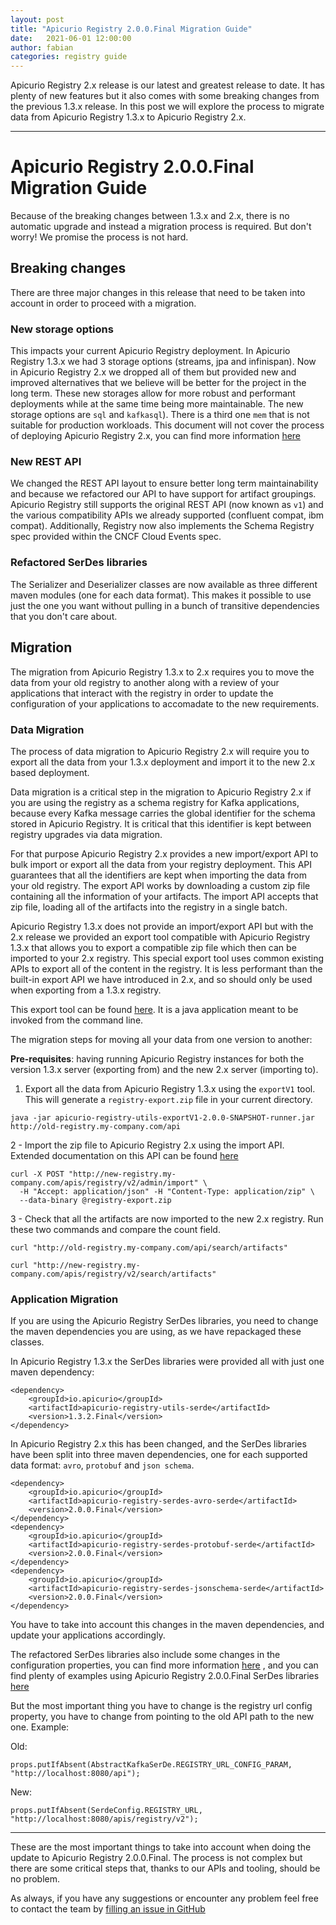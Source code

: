 ```yaml
---
layout: post
title: "Apicurio Registry 2.0.0.Final Migration Guide"
date:   2021-06-01 12:00:00
author: fabian
categories: registry guide
---
```


Apicurio Registry 2.x release is our latest and greatest release to date. It has plenty of new features but it also comes with some breaking changes from the previous
1.3.x release. In this post we will explore the process to migrate data from Apicurio Registry 1.3.x to Apicurio Registry 2.x.

---

# Apicurio Registry 2.0.0.Final Migration Guide

Because of the breaking changes between 1.3.x and 2.x, there is no automatic upgrade and instead a migration process is required.  But don't worry!  We promise the process is not hard.

## Breaking changes

There are three major changes in this release that need to be taken into account in order to proceed with a migration.

### New storage options
This impacts your current Apicurio Registry deployment. In Apicurio Registry 1.3.x we had 3 storage options (streams, jpa and infinispan).  Now in
Apicurio Registry 2.x we dropped all of them but provided new and improved alternatives that we believe will be better for the project in the long term.  These new storages allow for more robust and performant deployments while at the same time being more maintainable. The new storage options are `sql` and `kafkasql`).  There is a third one `mem` that is not suitable for production workloads. This document will not cover the process of deploying Apicurio Registry 2.x, you can find more information [here](https://www.apicur.io/registry/docs/apicurio-registry/2.0.0.Final/getting-started/assembly-installing-registry-storage-openshift.html)

### New REST API
We changed the REST API layout to ensure better long term maintainability and because we refactored our API to have support for artifact groupings. Apicurio Registry still supports the original REST API (now known as `v1`) and the various compatibility APIs we already supported (confluent compat, ibm compat).  Additionally, Registry now also implements the Schema Registry spec provided within the CNCF Cloud Events spec.

### Refactored SerDes libraries
The Serializer and Deserializer classes are now available as three different maven modules (one for each data format).  This makes it possible to use just the one you want without pulling in a bunch of transitive dependencies that you don't care about.

## Migration

The migration from Apicurio Registry 1.3.x to 2.x requires you to move the data from your old registry to another along with a review of your applications that interact with the registry in order to update the configuration of your applications to accomadate to the new requirements.

### Data Migration

The process of data migration to Apicurio Registry 2.x will require you to export all the data from your 1.3.x deployment and import it to the new 2.x based deployment.

Data migration is a critical step in the migration to Apicurio Registry 2.x if you are using the registry as a schema registry for Kafka applications, because every Kafka message carries the global identifier for the schema stored in Apicurio Registry. It is critical that this identifier is kept between registry upgrades via data migration.

For that purpose Apicurio Registry 2.x provides a new import/export API to bulk import or export all the data from your registry deployment. This API guarantees that all the identifiers are kept when importing the data from your old registry. The export API works by downloading a custom zip file containing all the information of your artifacts. The import API accepts that zip file, loading all of the artifacts into the registry in a single batch.

Apicurio Registry 1.3.x does not provide an import/export API but with the 2.x release we provided an export tool compatible with Apicurio Registry 1.3.x that allows you to export a compatible zip file which then can be imported to your 2.x registry.  This special export tool uses common existing APIs to export all of the content in the registry.  It is less performant than the built-in export API we have introduced in 2.x, and so should only be used when exporting from a 1.3.x registry.

This export tool can be found [here](https://github.com/Apicurio/apicurio-registry/tree/2.0.x/utils/exportV1). It is a java application meant to be invoked from the command line.

The migration steps for moving all your data from one version to another:

**Pre-requisites**: having running Apicurio Registry instances for both the version 1.3.x server (exporting from) and the new 2.x server (importing to).

1. Export all the data from Apicurio Registry 1.3.x using the `exportV1` tool. This will generate a `registry-export.zip` file in your current directory.

```
java -jar apicurio-registry-utils-exportV1-2.0.0-SNAPSHOT-runner.jar http://old-registry.my-company.com/api
```

2 - Import the zip file to Apicurio Registry 2.x using the import API. Extended documentation on this API can be found [here](https://www.apicur.io/registry/docs/apicurio-registry/2.0.0.Final/getting-started/assembly-managing-registry-artifacts-api.html#exporting-importing-using-rest-api)

```
curl -X POST "http://new-registry.my-company.com/apis/registry/v2/admin/import" \
  -H "Accept: application/json" -H "Content-Type: application/zip" \
  --data-binary @registry-export.zip
```

3 - Check that all the artifacts are now imported to the new 2.x registry. Run these two commands and compare the count field.

```
curl "http://old-registry.my-company.com/api/search/artifacts"
```

```
curl "http://new-registry.my-company.com/apis/registry/v2/search/artifacts"
```


### Application Migration

If you are using the Apicurio Registry SerDes libraries, you need to change the maven dependencies you are using, as we have repackaged these classes.

In Apicurio Registry 1.3.x the SerDes libraries were provided all with just one maven dependency:
```
<dependency>
    <groupId>io.apicurio</groupId>
    <artifactId>apicurio-registry-utils-serde</artifactId>
    <version>1.3.2.Final</version>
</dependency>
```

In Apicurio Registry 2.x this has been changed, and the SerDes libraries have been split into three maven dependencies, one for each supported data format: `avro`, `protobuf` and `json schema`.

```
<dependency>
    <groupId>io.apicurio</groupId>
    <artifactId>apicurio-registry-serdes-avro-serde</artifactId>
    <version>2.0.0.Final</version>
</dependency>
<dependency>
    <groupId>io.apicurio</groupId>
    <artifactId>apicurio-registry-serdes-protobuf-serde</artifactId>
    <version>2.0.0.Final</version>
</dependency>
<dependency>
    <groupId>io.apicurio</groupId>
    <artifactId>apicurio-registry-serdes-jsonschema-serde</artifactId>
    <version>2.0.0.Final</version>
</dependency>
```

You have to take into account this changes in the maven dependencies, and update your applications accordingly.

The refactored SerDes libraries also include some changes in the configuration properties, you can find more information [here](https://www.apicur.io/registry/docs/apicurio-registry/2.0.0.Final/getting-started/assembly-using-kafka-client-serdes.html) , and you can find plenty of examples using Apicurio Registry 2.0.0.Final SerDes libraries [here](https://github.com/Apicurio/apicurio-registry-examples/tree/2.0.x)

But the most important thing you have to change is the registry url config property, you have to change from pointing to the old API path to the new one. Example:

Old:
```
props.putIfAbsent(AbstractKafkaSerDe.REGISTRY_URL_CONFIG_PARAM, "http://localhost:8080/api");
```

New:
```
props.putIfAbsent(SerdeConfig.REGISTRY_URL, "http://localhost:8080/apis/registry/v2");
```

---

These are the most important things to take into account when doing the update to Apicurio Registry 2.0.0.Final. The process is not complex but there are some critical steps that, thanks to our APIs and tooling, should be no problem.

As always, if you have any suggestions or encounter any problem feel free to contact the team by [filling an issue in GitHub](https://github.com/Apicurio/apicurio-registry/issues)
